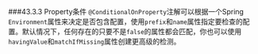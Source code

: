 ###43.3.3 Property条件
`@ConditionalOnProperty`注解可以根据一个Spring `Environment`属性来决定是否包含配置，使用`prefix`和`name`属性指定要检查的配置。默认情况下，任何存在的只要不是`false`的属性都会匹配，你也可以使用`havingValue`和`matchIfMissing`属性创建更高级的检测。
